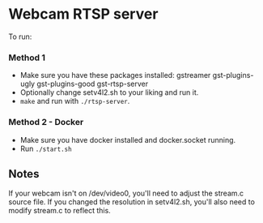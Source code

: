 # Webcam RTSP server

To run:

### Method 1
- Make sure you have these packages installed: gstreamer gst-plugins-ugly gst-plugins-good gst-rtsp-server
- Optionally change setv4l2.sh to your liking and run it.
- `make` and run with `./rtsp-server`.

### Method 2 - Docker
- Make sure you have docker installed and docker.socket running.
- Run `./start.sh`

## Notes
If your webcam isn't on /dev/video0, you'll need to adjust the stream.c source file. If you changed the resolution in setv4l2.sh, you'll also need to modify stream.c to reflect this.
